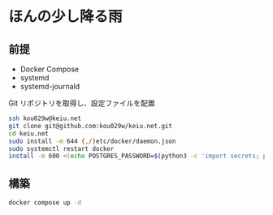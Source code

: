 # ほんの少し降る雨

## 前提

- Docker Compose
- systemd
- systemd-journald

Git リポジトリを取得し、設定ファイルを配置

```bash
ssh kou029w@keiu.net
git clone git@github.com:kou029w/keiu.net.git
cd keiu.net
sudo install -m 644 {,/}etc/docker/daemon.json
sudo systemctl restart docker
install -m 600 <(echo POSTGRES_PASSWORD=$(python3 -c 'import secrets; print(secrets.token_urlsafe())')) .env
```

## 構築

```sh
docker compose up -d
```
